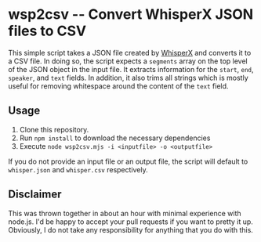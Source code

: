 # wsp2csv -- Convert WhisperX JSON files to CSV

This simple script takes a JSON file created by [WhisperX](https://github.com/m-bain/whisperX) and converts it to a CSV file. In doing so, the script expects a `segments` array on the top level of the JSON object in the input file. It extracts information for the `start`, `end`, `speaker`, and `text` fields. In addition, it also trims all strings which is mostly useful for removing whitespace around the content of the `text` field.

## Usage

1. Clone this repository.
2. Run `npm install` to download the necessary dependencies
3. Execute `node wsp2csv.mjs -i <inputfile> -o <outputfile>`

If you do not provide an input file or an output file, the script will default to `whisper.json` and `whisper.csv` respectively.

## Disclaimer

This was thrown together in about an hour with minimal experience with node.js. I'd be  happy to accept your pull requests if you want to pretty it up. Obviously, I do not take any responsibility for anything that you do with this.
